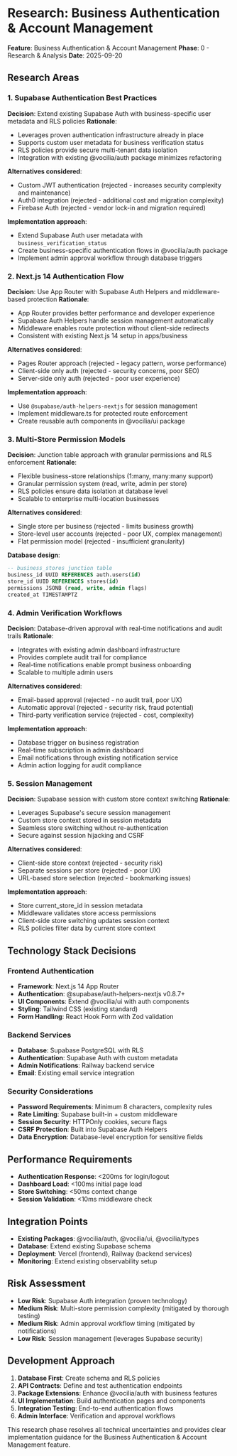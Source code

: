 # Research: Business Authentication & Account Management

**Feature**: Business Authentication & Account Management
**Phase**: 0 - Research & Analysis
**Date**: 2025-09-20

## Research Areas

### 1. Supabase Authentication Best Practices
**Decision**: Extend existing Supabase Auth with business-specific user metadata and RLS policies
**Rationale**:
- Leverages proven authentication infrastructure already in place
- Supports custom user metadata for business verification status
- RLS policies provide secure multi-tenant data isolation
- Integration with existing @vocilia/auth package minimizes refactoring

**Alternatives considered**:
- Custom JWT authentication (rejected - increases security complexity and maintenance)
- Auth0 integration (rejected - additional cost and migration complexity)
- Firebase Auth (rejected - vendor lock-in and migration required)

**Implementation approach**:
- Extend Supabase Auth user metadata with `business_verification_status`
- Create business-specific authentication flows in @vocilia/auth package
- Implement admin approval workflow through database triggers

### 2. Next.js 14 Authentication Flow
**Decision**: Use App Router with Supabase Auth Helpers and middleware-based protection
**Rationale**:
- App Router provides better performance and developer experience
- Supabase Auth Helpers handle session management automatically
- Middleware enables route protection without client-side redirects
- Consistent with existing Next.js 14 setup in apps/business

**Alternatives considered**:
- Pages Router approach (rejected - legacy pattern, worse performance)
- Client-side only auth (rejected - security concerns, poor SEO)
- Server-side only auth (rejected - poor user experience)

**Implementation approach**:
- Use `@supabase/auth-helpers-nextjs` for session management
- Implement middleware.ts for protected route enforcement
- Create reusable auth components in @vocilia/ui package

### 3. Multi-Store Permission Models
**Decision**: Junction table approach with granular permissions and RLS enforcement
**Rationale**:
- Flexible business-store relationships (1:many, many:many support)
- Granular permission system (read, write, admin per store)
- RLS policies ensure data isolation at database level
- Scalable to enterprise multi-location businesses

**Alternatives considered**:
- Single store per business (rejected - limits business growth)
- Store-level user accounts (rejected - poor UX, complex management)
- Flat permission model (rejected - insufficient granularity)

**Database design**:
```sql
-- business_stores junction table
business_id UUID REFERENCES auth.users(id)
store_id UUID REFERENCES stores(id)
permissions JSONB (read, write, admin flags)
created_at TIMESTAMPTZ
```

### 4. Admin Verification Workflows
**Decision**: Database-driven approval with real-time notifications and audit trails
**Rationale**:
- Integrates with existing admin dashboard infrastructure
- Provides complete audit trail for compliance
- Real-time notifications enable prompt business onboarding
- Scalable to multiple admin users

**Alternatives considered**:
- Email-based approval (rejected - no audit trail, poor UX)
- Automatic approval (rejected - security risk, fraud potential)
- Third-party verification service (rejected - cost, complexity)

**Implementation approach**:
- Database trigger on business registration
- Real-time subscription in admin dashboard
- Email notifications through existing notification service
- Admin action logging for audit compliance

### 5. Session Management
**Decision**: Supabase session with custom store context switching
**Rationale**:
- Leverages Supabase's secure session management
- Custom store context stored in session metadata
- Seamless store switching without re-authentication
- Secure against session hijacking and CSRF

**Alternatives considered**:
- Client-side store context (rejected - security risk)
- Separate sessions per store (rejected - poor UX)
- URL-based store selection (rejected - bookmarking issues)

**Implementation approach**:
- Store current_store_id in session metadata
- Middleware validates store access permissions
- Client-side store switching updates session context
- RLS policies filter data by current store context

## Technology Stack Decisions

### Frontend Authentication
- **Framework**: Next.js 14 App Router
- **Authentication**: @supabase/auth-helpers-nextjs v0.8.7+
- **UI Components**: Extend @vocilia/ui with auth components
- **Styling**: Tailwind CSS (existing standard)
- **Form Handling**: React Hook Form with Zod validation

### Backend Services
- **Database**: Supabase PostgreSQL with RLS
- **Authentication**: Supabase Auth with custom metadata
- **Admin Notifications**: Railway backend service
- **Email**: Existing email service integration

### Security Considerations
- **Password Requirements**: Minimum 8 characters, complexity rules
- **Rate Limiting**: Supabase built-in + custom middleware
- **Session Security**: HTTPOnly cookies, secure flags
- **CSRF Protection**: Built into Supabase Auth Helpers
- **Data Encryption**: Database-level encryption for sensitive fields

## Performance Requirements
- **Authentication Response**: <200ms for login/logout
- **Dashboard Load**: <100ms initial page load
- **Store Switching**: <50ms context change
- **Session Validation**: <10ms middleware check

## Integration Points
- **Existing Packages**: @vocilia/auth, @vocilia/ui, @vocilia/types
- **Database**: Extend existing Supabase schema
- **Deployment**: Vercel (frontend), Railway (backend services)
- **Monitoring**: Extend existing observability setup

## Risk Assessment
- **Low Risk**: Supabase Auth integration (proven technology)
- **Medium Risk**: Multi-store permission complexity (mitigated by thorough testing)
- **Medium Risk**: Admin approval workflow timing (mitigated by notifications)
- **Low Risk**: Session management (leverages Supabase security)

## Development Approach
1. **Database First**: Create schema and RLS policies
2. **API Contracts**: Define and test authentication endpoints
3. **Package Extensions**: Enhance @vocilia/auth with business features
4. **UI Implementation**: Build authentication pages and components
5. **Integration Testing**: End-to-end authentication flows
6. **Admin Interface**: Verification and approval workflows

This research phase resolves all technical uncertainties and provides clear implementation guidance for the Business Authentication & Account Management feature.